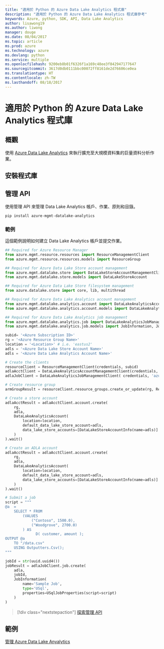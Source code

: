 ```yaml
---
title: "適用於 Python 的 Azure Data Lake Analytics 程式庫"
description: "適用於 Python 的 Azure Data Lake Analytics 程式庫參考"
keywords: Azure, python, SDK, API, Data Lake Analytics
author: lisawong19
ms.author: liwong
manager: douge
ms.date: 08/04/2017
ms.topic: article
ms.prod: azure
ms.technology: azure
ms.devlang: python
ms.service: multiple
ms.openlocfilehash: 9200eb8b01f6326f1a169c48ee3f842947177647
ms.sourcegitcommit: 3617d0db0111bbc00072ff8161de2d76606ce0ea
ms.translationtype: HT
ms.contentlocale: zh-TW
ms.lasthandoff: 08/18/2017
---
```

# <a name="azure-data-lake-analytics-libraries-for-python"></a>適用於 Python 的 Azure Data Lake Analytics 程式庫

## <a name="overview"></a>概觀
使用 [Azure Data Lake Analytics](/azure/data-lake-analytics/data-lake-analytics-overview) 來執行擴充至大規模資料集的巨量資料分析作業。

## <a name="install-the-libraries"></a>安裝程式庫

## <a name="management-api"></a>管理 API
使用管理 API 來管理 Data Lake Analytics 帳戶、作業、原則和目錄。

```bash
pip install azure-mgmt-datalake-analytics
```

### <a name="example"></a>範例
這個範例說明如何建立 Data Lake Analytics 帳戶並提交作業。 

```python
## Required for Azure Resource Manager
from azure.mgmt.resource.resources import ResourceManagementClient
from azure.mgmt.resource.resources.models import ResourceGroup

## Required for Azure Data Lake Store account management
from azure.mgmt.datalake.store import DataLakeStoreAccountManagementClient
from azure.mgmt.datalake.store.models import DataLakeStoreAccount

## Required for Azure Data Lake Store filesystem management
from azure.datalake.store import core, lib, multithread

## Required for Azure Data Lake Analytics account management
from azure.mgmt.datalake.analytics.account import DataLakeAnalyticsAccountManagementClient
from azure.mgmt.datalake.analytics.account.models import DataLakeAnalyticsAccount, DataLakeStoreAccountInfo

## Required for Azure Data Lake Analytics job management
from azure.mgmt.datalake.analytics.job import DataLakeAnalyticsJobManagementClient
from azure.mgmt.datalake.analytics.job.models import JobInformation, JobState, USqlJobProperties

subid= '<Azure Subscription ID>'
rg = '<Azure Resource Group Name>'
location = '<Location>' # i.e. 'eastus2'
adls = '<Azure Data Lake Store Account Name>'
adls = '<Azure Data Lake Analytics Account Name>'

# Create the clients
resourceClient = ResourceManagementClient(credentials, subid)
adlaAcctClient = DataLakeAnalyticsAccountManagementClient(credentials, subid)
adlaJobClient = DataLakeAnalyticsJobManagementClient( credentials, 'azuredatalakeanalytics.net')

# Create resource group
armGroupResult = resourceClient.resource_groups.create_or_update(rg, ResourceGroup(location=location))

# Create a store account
adlaAcctResult = adlaAcctClient.account.create(
    rg,
    adla,
    DataLakeAnalyticsAccount(
        location=location,
        default_data_lake_store_account=adls,
        data_lake_store_accounts=[DataLakeStoreAccountInfo(name=adls)]
    )
).wait()

# Create an ADLA account
adlaAcctResult = adlaAcctClient.account.create(
    rg,
    adla,
    DataLakeAnalyticsAccount(
        location=location,
        default_data_lake_store_account=adls,
        data_lake_store_accounts=[DataLakeStoreAccountInfo(name=adls)]
    )
).wait()

# Submit a job
script = """
@a  = 
    SELECT * FROM 
        (VALUES
            ("Contoso", 1500.0),
            ("Woodgrove", 2700.0)
        ) AS 
              D( customer, amount );
OUTPUT @a
    TO "/data.csv"
    USING Outputters.Csv();
"""

jobId = str(uuid.uuid4())
jobResult = adlaJobClient.job.create(
    adla,
    jobId,
    JobInformation(
        name='Sample Job',
        type='USql',
        properties=USqlJobProperties(script=script)
    )
)
```

> [!div class="nextstepaction"]
> [探索管理 API](/python/api/overview/azure/datalakeanalytics/managementlibrary)

## <a name="samples"></a>範例
[管理 Azure Data Lake Anyalytics](https://docs.microsoft.com/azure/data-lake-analytics/data-lake-analytics-manage-use-python-sdk)